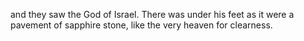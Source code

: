 and they saw the God of Israel. There was under his feet as it were a pavement of sapphire stone, like the very heaven for clearness.
